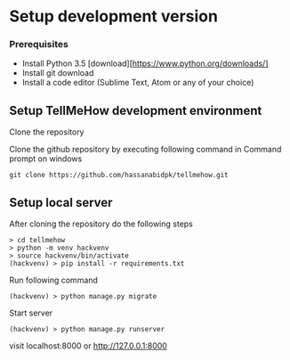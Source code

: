 # Setup development version

### Prerequisites

- Install Python 3.5 [download][https://www.python.org/downloads/]
- Install git download
- Install a code editor (Sublime Text, Atom or any of your choice)

## Setup TellMeHow development environment

Clone the repository

Clone the github repository by executing following command in Command prompt on windows

`git clone https://github.com/hassanabidpk/tellmehow.git`

## Setup local server

After cloning the repository do the following steps

```
> cd tellmehow
> python -m venv hackvenv
> source hackvenv/bin/activate
(hackvenv) > pip install -r requirements.txt
```

Run following command

```
(hackvenv) > python manage.py migrate
```

Start server

```
(hackvenv) > python manage.py runserver
```

visit localhost:8000 or http://127.0.0.1:8000
